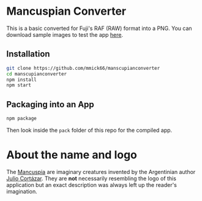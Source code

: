 # Mancuspian Converter

This is a basic converted for Fuji's RAF (RAW) format into a PNG. 
You can download sample images to test the app [here](https://www.rawsamples.ch/index.php/en/fuji).

## Installation

```bash
git clone https://github.com/mmick66/manscupianconverter
cd manscupianconverter
npm install
npm start
```

## Packaging into an App

```bash
npm package
```

Then look inside the `pack` folder of this repo for the compiled app.

# About the name and logo

The [Mancuspia] are imaginary creatures invented by the Argentinian author [Julio Cortázar]. 
They are **not** necessarily resembling the logo of this application but an exact description was always left up the reader's imagination.  

[Mancuspia]: https://es.wikipedia.org/wiki/Mancuspia
[Julio Cortázar]: https://en.wikipedia.org/wiki/Julio_Cort%C3%A1zar
